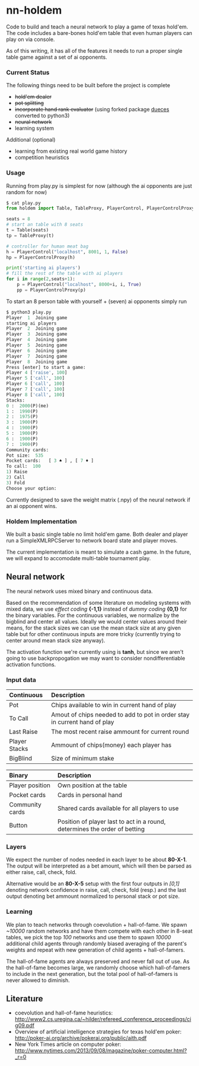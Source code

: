 # nn-holdem
Code to build and teach a neural network to play a game of texas hold'em. The code includes a bare-bones hold'em table that even human players can play on via console.

As of this writing, it has all of the features it needs to run a proper single table game against a set of ai opponents.

### Current Status
The following things need to be built before the project is complete

* ~~hold'em dealer~~
* ~~pot splitting~~
* ~~incorporate hand rank evaluator~~ (using forked package [dueces](https://github.com/alexbeloi/deuces/tree/convert2to3) converted to python3)
* ~~neural network~~
* learning system

Additional (optional)

* learning from existing real world game history
* competition heuristics

### Usage
Running from play.py is simplest for now (although the ai opponents are just random for now)
```python
$ cat play.py
from holdem import Table, TableProxy, PlayerControl, PlayerControlProxy

seats = 8
# start an table with 8 seats
t = Table(seats)
tp = TableProxy(t)

# controller for human meat bag
h = PlayerControl("localhost", 8001, 1, False)
hp = PlayerControlProxy(h)

print('starting ai players')
# fill the rest of the table with ai players
for i in range(2,seats+1):
    p = PlayerControl("localhost", 8000+i, i, True)
    pp = PlayerControlProxy(p)
```

To start an 8 person table with yourself + (seven) ai opponents simply run
```python
$ python3 play.py
Player  1  Joining game
starting ai players
Player  2  Joining game
Player  3  Joining game
Player  4  Joining game
Player  5  Joining game
Player  6  Joining game
Player  7  Joining game
Player  8  Joining game
Press [enter] to start a game:
Player 4 ['raise', 100]
Player 5 ['call', 100]
Player 6 ['call', 100]
Player 7 ['call', 100]
Player 8 ['call', 100]
Stacks:
0 :  2000(P)(me)
1 :  1990(P)
2 :  1975(P)
3 :  1900(P)
4 :  1900(P)
5 :  1900(P)
6 :  1900(P)
7 :  1900(P)
Community cards:  
Pot size:  535
Pocket cards:   [ 3 ♠ ] , [ 7 ♦ ]
To call:  100
1) Raise
2) Call
3) Fold
Choose your option:

```

Currently designed to save the weight matrix (.npy) of the neural network if an ai opponent wins.

### Holdem Implementation

We built a basic single table no limit hold'em game. Both dealer and player run a SimpleXMLRPCServer to network board state and player moves.

The current implementation is meant to simulate a cash game. In the future, we will expand to accomodate multi-table tournament play.

## Neural network

The neural network uses mixed binary and continuous data.

Based on the recommendation of some literature on modeling systems with mixed data, we use *effect coding* **{-1,1}** instead of *dummy coding* **{0,1}** for the binary variables. For the continuous variables, we normalize by the bigblind and center all values. Ideally we would center values around their means, for the stack sizes we can use the mean stack size at any given table but for other continuous inputs are more tricky (currently trying to center around mean stack size anyway).

The activation function we're currently using is **tanh**, but since we aren't going to use backpropogation we may want to consider nondifferentiable activation functions.

### Input data

| Continuous      | Description |
| :---------------| :-----------|
| Pot             | Chips available to win in current hand of play |
| To Call         | Amout of chips needed to add to pot in order stay in current hand of play |
| Last Raise      | The most recent raise ammount for current round |
| Player Stacks   | Ammount of chips(money) each player has |
| BigBlind        | Size of minimum stake |

| Binary          | Description |
| :---------------| :-----------|
| Player position | Own position at the table |
| Pocket cards    | Cards in personal hand |
| Community cards | Shared cards available for all players to use |
| Button          | Position of player last to act in a round, determines the order of betting |

### Layers

We expect the number of nodes needed in each layer to be about **80-X-1**. The output will be interpreted as a bet amount, which will then be parsed as either raise, call, check, fold.

Alternative would be an **80-X-5** setup with the first four outputs in *[0,1]* denoting network confidence in raise, call, check, fold (resp.) and the last output denoting bet ammount normalized to personal stack or pot size.

### Learning

We plan to teach networks through coevolution + hall-of-fame. We spawn *~10000* random networks and have them compete with each other in 8-seat tables, we pick the top *100* networks and use them to spawn *10000* additional child agents through randomly biased averaging of the parent's weights and repeat with new generation of child agents + hall-of-famers.

The hall-of-fame agents are always preserved and never fall out of use. As the hall-of-fame becomes large, we randomly choose which hall-of-famers to include in the next generation, but the total pool of hall-of-famers is never allowed to diminish.

## Literature
* coevolution and hall-of-fame heuristics:
http://www2.cs.uregina.ca/~hilder/refereed_conference_proceedings/cig09.pdf
* Overview of artificial intelligence strategies for texas hold'em poker: http://poker-ai.org/archive/pokerai.org/public/aith.pdf
* New York Times article on computer poker: http://www.nytimes.com/2013/09/08/magazine/poker-computer.html?_r=0

